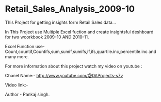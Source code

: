 # Retail_Sales_Analysis_2009-10
This Project for getting insights form Retail Sales data...

In This Project use Multiple Excel fuction and create insightsful deshboard for two woorkbook 2009-10 AND 2010-11.

Excel Function use- Count,countif,Countifs,sum,sumif,sumifs,if,ifs,quartile.inc,percentile.inc and many more.

For more information about this project watch my video on youtube : 

Chanel Name:- http://www.youtube.com/@DAProjects-s7v

Video link:- 


Author - Pankaj singh.
